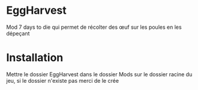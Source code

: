 # EggHarvest
 Mod 7 days to die qui permet de récolter des œuf sur les poules en les dépeçant

# Installation 
Mettre le dossier EggHarvest dans le dossier Mods sur le dossier racine du jeu, si le dossier n'existe pas merci de le crée
